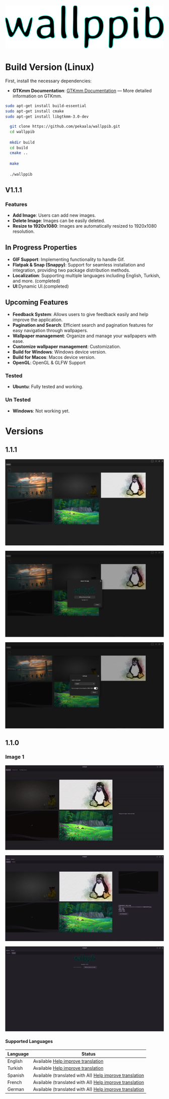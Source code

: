 ![Logo](https://raw.githubusercontent.com/pekaala/wallppib/6ab8329be185abf466c69699d1b765b87f1193ae/sc/logo_icon.svg)

# Build Version (Linux)

First, install the necessary dependencies:

- **GTKmm Documentation**: [GTKmm Documentation](https://www.gtk.org/docs/language-bindings/cpp) — More detailed information on GTKmm.

```bash
sudo apt-get install build-essential
sudo apt-get install cmake
sudo apt-get install libgtkmm-3.0-dev
```

```bash
  git clone https://github.com/pekaala/wallppib.git
  cd wallppib

  mkdir build
  cd build
  cmake ..

  make

  ./wallppib
```

## V1.1.1

### Features

- **Add Image**: Users can add new images.
- **Delete Image**: Images can be easily deleted.
- **Resize to 1920x1080**: Images are automatically resized to 1920x1080 resolution.

## In Progress Properties

- **GIF Support**: Implementing functionality to handle Gif.
- **Flatpak & Snap (Snappy)**: Support for seamless installation and integration, providing two package distribution methods.
- **Localization**: Supporting multiple languages including English, Turkish, and more. (completed)
- **UI**:Dynamic UI.(completed)

## Upcoming Features

- **Feedback System**: Allows users to give feedback easily and help improve the application.
- **Pagination and Search**: Efficient search and pagination features for easy navigation through wallpapers.
- **Wallpaper management**: Organize and manage your wallpapers with ease.
- **Customize wallpaper management**: Customization.
- **Build for Windows**: Windows device version.
- **Build for Macos**: Macos device version.
- **OpenGL**: OpenGL & GLFW Support

### Tested

- **Ubuntu**: Fully tested and working.

### Un Tested

- **Windows**: Not working yet.

# Versions

## 1.1.1

![Image 1 Description](https://raw.githubusercontent.com/pekaala/wallppib/refs/heads/main/screenshots/versions/1.1.1/1.png)

![Image 2 Description](https://raw.githubusercontent.com/pekaala/wallppib/refs/heads/main/screenshots/versions/1.1.1/2.png)

![Image 3 Description](https://raw.githubusercontent.com/pekaala/wallppib/refs/heads/main/screenshots/versions/1.1.1/3.png)

## 1.1.0

### Image 1

![Image 1 Description](https://github.com/pekaala/wallppib/blob/main/screenshots/versions/1.1.0/localizationwork.gif)

![Explore.](https://github.com/pekaala/wallppib/blob/main/screenshots/sc_explore.png)

![About.](https://github.com/pekaala/wallppib/blob/main/screenshots/sc_about.png)

#### Supported Languages

| Language | Status                                                                                                                               |
| -------- | ------------------------------------------------------------------------------------------------------------------------------------ |
| English  | Available [Help improve translation](https://github.com/pekaala/wallppib/blob/main/src/data/locales/en-US.json)                      |
| Turkish  | Available [Help improve translation](https://github.com/pekaala/wallppib/blob/main/src/data/locales/tr-TR.json)                      |
| Spanish  | Available (translated with AI) [Help improve translation](https://github.com/pekaala/wallppib/blob/main/src/data/locales/es-ES.json) |
| French   | Available (translated with AI) [Help improve translation](https://github.com/pekaala/wallppib/blob/main/src/data/locales/fr-FR.json) |
| German   | Available (translated with AI) [Help improve translation](https://github.com/pekaala/wallppib/blob/main/src/data/locales/de-DE.json) |
